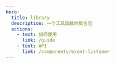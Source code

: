 ```yaml
---
hero:
  title: library
  description: 一个工具函数的集合包
  actions:
    - text: 如何使用
      link: /guide
    - text: API
      link: /components/event-listener
---
```

